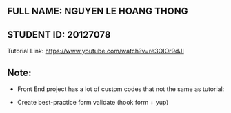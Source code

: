 ## FULL NAME: NGUYEN LE HOANG THONG
## STUDENT ID: 20127078
Tutorial Link: https://www.youtube.com/watch?v=re3OIOr9dJI
## Note:
- Front End project has a lot of custom codes that not the same as tutorial: 
+ Create best-practice form validate (hook form + yup)